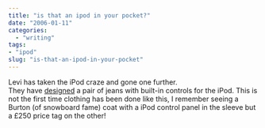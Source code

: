 ```yaml
---
title: "is that an ipod in your pocket?"
date: "2006-01-11"
categories: 
  - "writing"
tags:
- "ipod"
slug: "is-that-an-ipod-in-your-pocket"
---
```


Levi has taken the iPod craze and gone one further.  
They have [designed](https://news.bbc.co.uk/1/hi/business/4601690.stm) a pair of jeans with built-in controls for the iPod. This is not the first time clothing has been done like this, I remember seeing a Burton (of snowboard fame) coat with a iPod control panel in the sleeve but a £250 price tag on the other!
